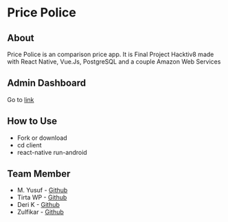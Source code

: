 # Price Police
## About
Price Police is an comparison price app. It is Final Project Hacktiv8 made with React Native, Vue.Js, PostgreSQL and a couple Amazon Web Services

## Admin Dashboard
Go to [link](http://pricepolice-assets.s3-website-ap-southeast-1.amazonaws.com/#/)

## How to Use
- Fork or download
- cd client
- react-native run-android

## Team Member
- M. Yusuf - [Github](https://github.com/myyusuf)
- Tirta WP - [Github](https://github.com/raynormw)
- Deri K - [Github](https://github.com/DeriKurniawan)
- Zulfikar - [Github](https://github.com/zulfikarannur)

